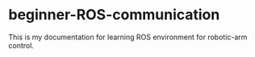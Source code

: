 # beginner-ROS-communication
This is my documentation for learning ROS environment for robotic-arm control.
